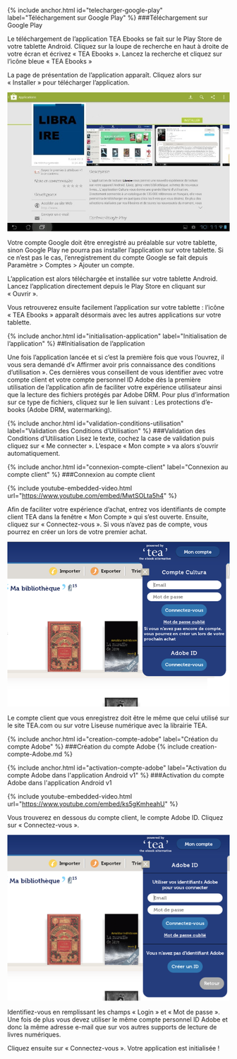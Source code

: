 {% include anchor.html id="telecharger-google-play" label="Téléchargement sur Google Play" %}
###Téléchargement sur Google Play

Le téléchargement de l’application TEA Ebooks se fait sur le Play Store de votre tablette Android. Cliquez sur la loupe de recherche en haut à droite de votre écran et écrivez « TEA Ebooks ». Lancez la recherche et cliquez sur l’icône bleue « TEA Ebooks »

La page de présentation de l’application apparaît. Cliquez alors sur « Installer » pour télécharger l’application.

![](/images/support-tablette-1.jpg)

<span class="warning2">Votre compte Google doit être enregistré au préalable sur votre tablette, sinon Google Play ne pourra pas installer l’application sur votre tablette. Si ce n’est pas le cas, l’enregistrement du compte Google se fait depuis Paramètre > Comptes > Ajouter un compte.</span>

L’application est alors téléchargée et installée sur votre tablette Android. Lancez l’application directement depuis le Play Store en cliquant sur « Ouvrir ».

Vous retrouverez ensuite facilement l’application sur votre tablette : l’icône « TEA Ebooks » apparaît désormais avec les autres applications sur votre tablette.

{% include anchor.html id="initialisation-application" label="Initialisation de l’application" %}
##Initialisation de l’application

Une fois l’application lancée et si c’est la première fois que vous l’ouvrez, il vous sera demandé d’« Affirmer avoir pris connaissance des conditions d’utilisation ». Ces dernières vous conseillent de vous identifier avec votre compte client et votre compte personnel ID Adobe dès la première utilisation de l’application afin de faciliter votre expérience utilisateur ainsi que la lecture des fichiers protégés par Adobe DRM. Pour plus d’information sur ce type de fichiers, cliquez sur le lien suivant : Les protections d’e-books (Adobe DRM, watermarking).

{% include anchor.html id="validation-conditions-utilisation" label="Validation des Conditions d’Utilisation" %}
###Validation des Conditions d’Utilisation
Lisez le texte, cochez la case de validation puis cliquez sur « Me connecter ». L’espace « Mon compte » va alors s’ouvrir automatiquement.

{% include anchor.html id="connexion-compte-client" label="Connexion au compte client" %}
###Connexion au compte client

{% include youtube-embedded-video.html url="https://www.youtube.com/embed/MwtSOLta5h4" %}

Afin de faciliter votre expérience d’achat, entrez vos identifiants de compte client TEA dans la fenêtre « Mon Compte » qui s’est ouverte. Ensuite, cliquez sur « Connectez-vous ». Si vous n’avez pas de compte, vous pourrez en créer un lors de votre premier achat.

![](/images/support-tablette-2.png)

<span class="warning2">Le compte client que vous enregistrez doit être le même que celui utilisé sur le site TEA.com ou sur votre Liseuse numérique avec la librairie TEA.</span>

{% include anchor.html id="creation-compte-adobe" label="Création du compte Adobe" %}
###Création du compte Adobe
{% include creation-compte-Adobe.md %}

{% include anchor.html id="activation-compte-adobe" label="Activation du compte Adobe dans l'application Android v1" %}
###Activation du compte Adobe dans l'application Android v1

{% include youtube-embedded-video.html url="https://www.youtube.com/embed/ks5gKmheahU" %}

Vous trouverez en dessous du compte client, le compte Adobe ID. Cliquez sur « Connectez-vous ».

![](/images/support-tablette-3.png)

Identifiez-vous en remplissant les champs « Login » et « Mot de passe ». Une fois de plus vous devez utiliser le même compte personnel ID Adobe et donc la même adresse e-mail que sur vos autres supports de lecture de livres numériques.

Cliquez ensuite sur « Connectez-vous ». Votre application est initialisée !

